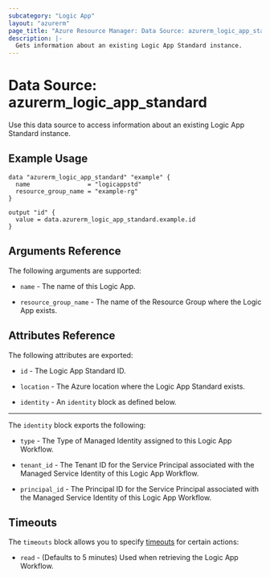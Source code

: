 ```yaml
---
subcategory: "Logic App"
layout: "azurerm"
page_title: "Azure Resource Manager: Data Source: azurerm_logic_app_standard"
description: |-
  Gets information about an existing Logic App Standard instance.
---
```


# Data Source: azurerm_logic_app_standard

Use this data source to access information about an existing Logic App Standard instance.

## Example Usage

```hcl
data "azurerm_logic_app_standard" "example" {
  name                = "logicappstd"
  resource_group_name = "example-rg"
}

output "id" {
  value = data.azurerm_logic_app_standard.example.id
}
```

## Arguments Reference

The following arguments are supported:

* `name` - The name of this Logic App.

* `resource_group_name` - The name of the Resource Group where the Logic App exists.

## Attributes Reference

The following attributes are exported:

* `id` - The Logic App Standard ID.

* `location` - The Azure location where the Logic App Standard exists.

* `identity` - An `identity` block as defined below.

---

The `identity` block exports the following:

* `type` - The Type of Managed Identity assigned to this Logic App Workflow.

* `tenant_id` - The Tenant ID for the Service Principal associated with the Managed Service Identity of this Logic App Workflow.

* `principal_id` - The Principal ID for the Service Principal associated with the Managed Service Identity of this Logic App Workflow.

## Timeouts

The `timeouts` block allows you to specify [timeouts](https://www.terraform.io/docs/configuration/resources.html#timeouts) for certain actions:

* `read` - (Defaults to 5 minutes) Used when retrieving the Logic App Workflow.
